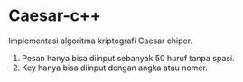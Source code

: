 # Caesar-c++
Implementasi algoritma kriptografi Caesar chiper.

1. Pesan hanya bisa diinput sebanyak 50 huruf tanpa spasi.
2. Key hanya bisa diinput dengan angka atau nomer.
